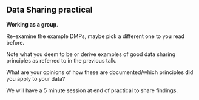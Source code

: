 ## Data Sharing practical

__Working as a group__.     

Re-examine the example DMPs, maybe pick a different one to you read before.
     
Note what you deem to be or derive examples of good data sharing principles
as referred to in the previous talk. 

What are your opinions of how these are documented/which principles did you
apply to your data?      

We will have a 5 minute session at end of practical to share findings.

